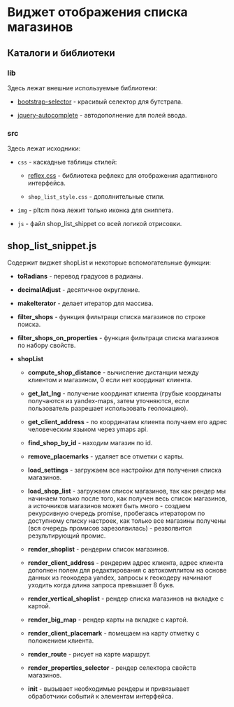 # Виджет отображения списка магазинов

## Каталоги и библиотеки

### lib

Здесь лежат внешние используемые библиотеки:

* [bootstrap-selector](https://developer.snapappointments.com/bootstrap-select/) - красивый селектор для бутстрапа.

* [jquery-autocomplete](https://jqueryui.com/autocomplete/) - автодополнение для полей ввода.

### src

Здесь лежат исходники:

* ``css`` - каскадные таблицы стилей:

    * [reflex.css](https://github.com/leejordan/reflex) - библиотека рефлекс для отображения адаптивного интерфейса.

    * ``shop_list_style.css`` - дополнительные стили.

* ``img`` - pltcm пока лежит только иконка для сниппета.

* ``js`` - файл shop_list_shippet со всей логикой отрисовки.

## shop_list_snippet.js

Содержит виджет shopList и некоторые вспомогательные функции:

* **toRadians** - перевод градусов в радианы.

* **decimalAdjust** - десятичное округление.

* **makeIterator** - делает итератор для массива.

* **filter_shops** - функция фильтраци списка магазинов по строке поиска.

* **filter_shops_on_properties** - функция фильтраци списка магазинов по набору свойств.

* **shopList**

	* **compute_shop_distance** - вычисление дистанции между клиентом и магазином, 0 если нет координат клиента.

	* **get_lat_lng** - получение координат клиента (грубые координаты получаются из yandex-maps, затем уточняются, если пользователь разрешает использовать геолокацию).

	* **get_client_address** - по координатам клиента получаем его адрес человеческим языком через ymaps api.

	* **find_shop_by_id** - находим магазин по id.

	* **remove_placemarks** - удаляет все отметки с карты.

	* **load_settings** - загружаем все настройки для получения списка магазинов.

	* **load_shop_list** - загружаем список магазинов, так как рендер мы начинаем только после того, как получен весь список магазинов, а источников магазинов может быть много - создаем рекурсивную очередь promise, пробегаясь итератором по доступному списку настроек, как только все магазины получены (вся очередь промисов зарезолвилась) - резволвится результирующий промис.

	* **render_shoplist** - рендерим список магазинов.

	* **render_client_address** - рендерим адрес клиента, адрес клиента дополнен полем для редактирования с автокомплитом на основе данных из геокодера yandex, запросы к геокодеру начинают уходить когда длина запроса превышает 8 букв.

	* **render_vertical_shoplist** - рендер списка магазинов на вкладке с картой.

	* **render_big_map** - рендер карты на вкладке с картой.

	* **render_client_placemark** - помещаем на карту отметку с положением клиента.

	* **render_route** - рисует на карте маршрут.

	* **render_properties_selector** - рендер селектора свойств магазинов.

	* **init** - вызывает необходимые рендеры и привязывает обработчики событий к элементам интерфейса.
